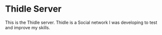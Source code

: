 # Thidle Server

This is the Thidle server. Thidle is a Social network I was developing to test and improve my skills.
